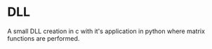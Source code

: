 # DLL
A small DLL creation in c with it's application in python where matrix functions are performed.
